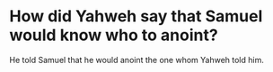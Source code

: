 # How did Yahweh say that Samuel would know who to anoint?

He told Samuel that he would anoint the one whom Yahweh told him.
